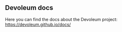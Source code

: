 ## Devoleum docs

Here you can find the docs about the Devoleum project: https://devoleum.github.io/docs/


